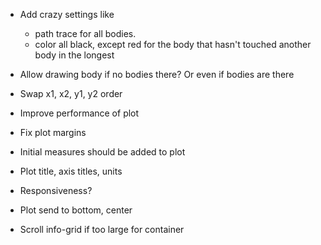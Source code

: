- Add crazy settings like 
    - path trace for all bodies.
    - color all black, except red for the body that hasn't touched another body in the longest
- Allow drawing body if no bodies there? Or even if bodies are there
- Swap x1, x2, y1, y2 order

- Improve performance of plot
- Fix plot margins
- Initial measures should be added to plot
- Plot title, axis titles, units
- Responsiveness?
- Plot send to bottom, center
- Scroll info-grid if too large for container
